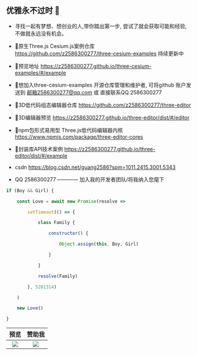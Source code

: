 ## 优雅永不过时 👋

- 寻找一起有梦想、想创业的人,带你踏出第一步, 尝试了就会获取可能和经验, 不做就永远没有机会。

- 🍃原生Three.js Cesium.js案例仓库 https://github.com/z2586300277/three-cesium-examples 持续更新中
  
- 🍃预览地址 https://z2586300277.github.io/three-cesium-examples/#/example

- 🍃想加入three-cesium-examples 开源仓库管理和维护者, 可将github 账户发送到 邮箱2586300277@qq.com 或 直接联系QQ 2586300277

- 🍁3D低代码组态编辑器仓库 https://github.com/z2586300277/three-editor

- 🍁3D编辑器预览 https://z2586300277.github.io/three-editor/dist/#/editor

- 🍁npm包形式易用型 Three.js低代码编辑器内核  https://www.npmjs.com/package/three-editor-cores

- 🍁封装库API技术案例 https://z2586300277.github.io/three-editor/dist/#/example

- csdn https://blog.csdn.net/guang2586?spm=1011.2415.3001.5343

- QQ 2586300277      ———— 加入我的开发者团队/将我纳入您麾下

```js
if (Boy && Girl) {

    const Love = await new Promise(resolve =>

        setTimeout(() => {

            class Family {

                constructor() {

                    Object.assign(this, Boy, Girl)

                }

            }

            resolve(Family)

        }, 5201314)

    )

    new Love()

}
```
预览             |  赞助我
:-------------------------:|:-------------------------:
[![](https://z2586300277.github.io/three-editor/dist/home.png)](https://z2586300277.github.io/three-editor/dist)  |  ![](https://z2586300277.github.io/three-editor/dist/wx_pay.jpg)
